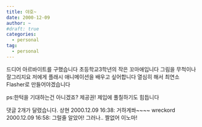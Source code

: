 ```yaml
---
title: 야호~
date: 2000-12-09
author: ~
#draft: true
categories:
  - personal
tag:
  - personal
---
```




드디어 아르바이트를 구했습니다
초등학교3학년의 작은 꼬마애입니다
그림을 무척이나 잘그리지요
저에게 플래시 애니메이션을 배우고 싶어합니다
열심히 해서 최연소 Flasher로 만들어야겠습니다

ps:한턱을 기대하는건 아니겠죠?
제공권! 제입에 풀칠하기도 힘듭니다


 댓글  2개가 달렸습니다.
상현 2000.12.09 16:38: 
거하게쏴~~~~
wreckord 2000.12.09 16:58: 
그럴줄 알았어! 그러나.. 짤없어 이노마!




